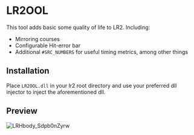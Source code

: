 # LR2OOL

This tool adds basic some quality of life to LR2. Including:
- Mirroring courses
- Configurable Hit-error bar
- Additional `#SRC_NUMBERS` for useful timing metrics, among other things

## Installation
Place `LR2OOL.dll` in your lr2 root directory and use your preferred dll injector to inject the aforementioned dll.

## Preview
![LRHbody_Sdpb0nZyrw](https://github.com/user-attachments/assets/f8f0a277-f268-4cfb-9920-b1b037ba634d)
